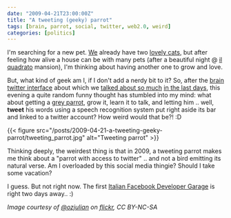 ```yaml
---
date: "2009-04-21T23:00:00Z"
title: "A tweeting (geeky) parrot"
tags: [brain, parrot, social, twitter, web2.0, weird]
categories: [politics]
---
```


I'm searching for a new pet. [We](https://nhaima.org/) already have two
[lovely cats](http://www.vimeo.com/3562500), but after feeling how alive a
house can be with many pets (after a beautiful night @ [il
quadrato](http://www.2spaghi.it/ristoranti/lazio/lt/latina/il-quadrato/)
mansion), I'm thinking about having another one to grow and love.

But, what kind of geek am I, if I don't add a nerdy bit to it? So, after the
[brain twitter interface](http://www.youtube.com/watch?v=205dHV55XWQ) about
which we [talked about so
much](http://blog.wired.com/wiredscience/2009/04/braintweet.html) [in the last
days](http://search.twitter.com/search?max_id=1578807214&page=1&q=brain+twitter+interface),
this evening a quite random funny thought has stumbled into my mind: what about
getting a [grey parrot](http://en.wikipedia.org/wiki/African_Grey_Parrot), grow
it, learn it to talk, and letting him .. well, **tweet** his words using a
speech recognition system put right aside its bar and linked to a twitter
account? How weird would that be?! :D

{{< figure src="/posts/2009-04-21-a-tweeting-geeky-parrot/tweeting_parrot.jpg" alt="Tweeting parrot" >}}

Thinking deeply, the weirdest thing is that in 2009, a tweeting parrot makes me
think about a "parrot with access to twitter" .. and not a bird emitting its
natural verse. Am I overloaded by this social media thingie? Should I take some
vacation?

I guess. But not right now. The first [Italian Facebook Developer
Garage](http://fb.mikamai.com/) is right two days away.. :)

*Image courtesy of
[@ozjulian](http://www.flickr.com/photos/ozjulian/2933796654/) on
[flickr](http://flickr.com/), CC BY-NC-SA*

